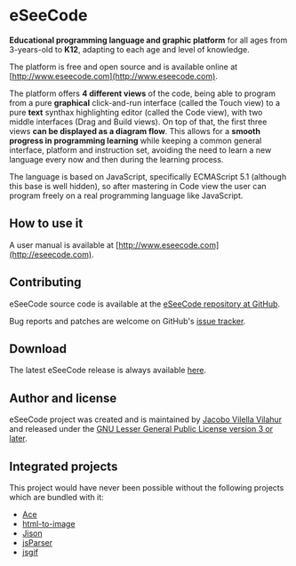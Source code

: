 eSeeCode
========

**Educational programming language and graphic platform** for all ages from 3-years-old to **K12**, adapting to each age and level of knowledge.

The platform is free and open source and is available online at [http://www.eseecode.com](http://www.eseecode.com).

The platform offers **4 different views** of the code, being able to program from a pure **graphical** click-and-run interface (called the Touch view) to a pure **text** synthax highlighting editor (called the Code view), with two middle interfaces (Drag and Build views). On top of that, the first three views **can be displayed as a diagram flow**. This allows for a **smooth progress in programming learning** while keeping a common general interface, platform and instruction set, avoiding the need to learn a new language every now and then during the learning process.

The language is based on JavaScript, specifically ECMAScript 5.1 (although this base is well hidden), so after mastering in Code view the user can program freely on a real programming language like JavaScript.

How to use it
-------------

A user manual is available at [http://www.eseecode.com](http://eseecode.com).

Contributing
------------

eSeeCode source code is available at the [eSeeCode repository at GitHub](https://github.com/jacobo221/eseecode).

Bug reports and patches are welcome on GitHub's [issue tracker](https://github.com/jacobo221/eseecode/issues).

Download
--------

The latest eSeeCode release is always available [here](https://github.com/jacobo221/eseecode/archive/master.zip).

Author and license
------------------

eSeeCode project was created and is maintained by [Jacobo Vilella Vilahur](mailto:jvilella@eseecode.com) and released under the [GNU Lesser General Public License version 3 or later](https://gnu.org/licenses/gpl.html).

Integrated projects
-------------------

This project would have never been possible without the following projects which are bundled with it:
* [Ace](https://github.com/ajaxorg/ace-builds)
* [html-to-image](https://github.com/bubkoo/html-to-image)
* [Jison](https://github.com/zaach/jison)
* [jsParser](https://github.com/cjihrig/jsparser)
* [jsgif](https://github.com/antimatter15/jsgif)
